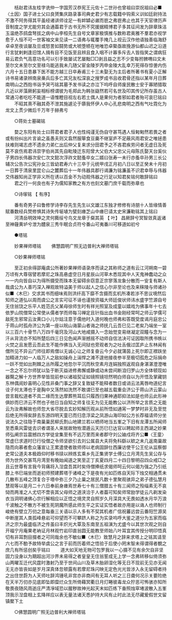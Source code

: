 <!-- { "loadSidebar": true } -->
　　栝赵君讳友桂字诜仲一字国芳汉恭宪王元佐十二世孙也曾祖曰崇炾祖曰必■〈土因〉国子进士父曰良赟集庆路录事司典史君少有志载籍中钩索义训如廷尉持法不激不阿务得其平虽经诸讲师诠足一有衅罅必谳而鬯之弗鬯弗止也其于天官律历声音制度之学尤能穷其会通葢君于古书无所不究援据精博君子多其征间发为辞章珠洁玉温绝苶鸱盘弩拔之病中山李桓先生自号文章家极慎推与数称君奥雅不羣君亦视学愈于人恒不可一世客袖文来见读一二语弗与辄覆手掩几上视云汉作他语独善临海舒卓卓至夜谈屡及旦或怒詈如鬪势或大唬堕帻在地唯恐卓槷亟故挽游仙都山迟之沿道行言犹剌剌逢旧馆人揖有目不见饭至且辨且食入咽不计寡多斥去人皆指笑之谓病狂易云君负气高意功名可以引手致屡试艺屡黜□□剥且益之志不少变每拊髀喟曰文未至尔文未至尔文至禄乌能逃我未几随父宦金陵岁丙申金陵大乱幸万死得存惊詟内伤六月十五日患暴下医不能方越三日卒寿甫三十三未娶无为主后者所著书有夏小正解诗书易诸录辨南泉槀兵后多亡其兄友松深哀之搜罗成书且收君骨还指以某年月日葬南明山之西抱书诣予哭丐铭其墓予发书读之亦泣下呜呼自师废民散士安于寡陋猎取凡近以斧藻厥躬妄相标榜谓彼为毛郑此为韩张嶷然若可名世及叩其传记所存虽古人常通习者吃吃不能道一语惟瞪目视左右若土偶人是果何为者邪如君者殆可哀巳铭曰
　　不昭其熹不融其奇不泄其施遽沦于隳我怀伊人中心孔悲南明之西有气吐霓化为龙文上贯少微后千万年于赫弗亏

　　○蒋处士墓碣铭

　　婺之东阳有处士曰蒋君者君子人也性纯谨无伪自守甚笃遇人恒匑匑然若畏之者或有纷纠出片言谕之虽愚夫则又翕然服箪食豆羹不继室庐不足蔽风雨君安之唯拯患扶难则竭志虑不遗余力弟仁出后仲父复来求分田君予之不吝君疾劳问者无虚日及死莫不哀伤焉君讳崇字伯尚其先自毗陵迁东阳曾大父伯大父忠父元母陈氏娶天台奚伙子男四长伟器次安仁次文懿次浮祚文懿蚤卒女二婿曰张寿一未行亦蚤卒孙男三长公辅次公告次公宪孙女三皆幼君寿六十三卒于元统甲戌正月初八日以至正癸未十月初一日葬于清泉里昆仑山之麓葬后十一年伟器具郡行谒濂为铭濂虽不识君幸辱与伟器交伟器知尚正学非义所在诱以百金不为动观伟器之行足以知君矣铭何敢辞铭曰
　　君之行一何良也有子为儒知家教之有方也刻文墓门庶千载而弥章也

　　○诗塜铭 【 有序】 

　　番有奇男子曰鲁修学诗李存先生先生以文雄江东独才修修有诗朋十人皆缘情善赋番数经兵燹修惧其诗失传埏埴为甓刻瘗芝山中瘗巳请太史宋濂勒铭其上铭曰
　　河清岳明效坤之灵何蕤绥兮鸟文龙章于粲其英 【 叶】 昌厥辞兮冥智敛真返诸至神薶黄垆兮泄为醴泉三秀牛眠合贞符兮番山可夷番川可移道如初兮

　　●塔铭  

　　妙果禅师塔铭 
　　佛慧圆明广照无边普利大禅师塔铭 

　　○妙果禅师塔铭

　　至正初余得邵庵虞公所著妙果禅师语录序而读之其称师之道有云江河朔南一碧万顷有大尊宿譬若摩尼之珠高悬虚空日月星辰山河草木悉现其中人天鬼神蠢动之众一一内向皆自以为得所摄受而珠本无留碍余窃意正宗寥落龙象分散而一安复有斯人哉虞公为人善巧深入禅观故特溢美于师以起人之信心尔非至论也及来秣陵与师诸孙似■〈木巳〉交求其书而细味焉则洪纤高下靡不含摄而玄机所凑若涉不思议境然后知师之道弘以周而虞公之言实可征不诬也谨按资福大师廷俊状师讳水盛字竺源自号无住翁饶之乐平人姓范氏父某母徐师生时有祥光照室及成童以嬉戏为佛事年十七去依罗山院僧常公常使从儒者学而师每习禅定且针指出血书金刚经常呵之师云学儒可敌死生邪常云汝黄口小儿尔姑注意于儒他时入道何晚也师弗和答既受度谒月庭忠公于蒋山时孤舟济公为第一座以皖山诲蒙山者诲之师抚几云吾巳见二老矣乃端坐一室以三百六十骨节八万四千毫窍及河山大地咸摄入一念始觉变易继凝定双瞳与念为一汗从背流亦不知所楚后四三日见色闻声渐撼摇不动师自信法决可证因取所携书帙以火焚之且发愿云吾此生不能作佛当入无间狱也旁观者为之吐舌俄过匡庐止东林闻有僧所见不异云门师往即焉僧以无诚心让之师复奋云今夕必就蒲茵上死尔即正襟趺坐加精进力如一人临万人之敌如操舟上湍悍之滩不遑他接夜参半至极切孤危之际捐命一跃不觉如出荆棘之丛所履之地忽尔平沉而秋空素月连娟独照返观自身湛湛澄澄唯一念之不忘尔师犹以坠于断灭益进修弗懈或静或动未尝间断洎归罗山方全体顿现如器臋之解十方世界举皆现前参以诸祖契证如镜照镜坦然明白师自以为开悟及掌藏钥东林偶阅妙喜明心见性非桑门事之辞又复致疑不能释者数日或诮云法离唇吻道纪言诠子何太滞也于是胸中又荡然如洗然不敢谓巳至也越五载重会济公于蒋山济云蒙山尝言裁松道者不具二缘而生达摩葬熊耳后只履西归果神通耶抑法如是也师云此形神俱妙而巳济云不然也子他日当自知之师复往无为见无能教公以济所举之言质之无能云为汝弗解故也师忽大省尽脱去玄妙知解历观从前所悟如通宵一梦梦时非无及至觉后绝无所得矣辞去东游四明天童已而归息浮梁之凤游山海印如公方长荐福请师分坐说法久之往隐于南巢巢民柳氏割山地建兰若以栖师地当五峯之下旧有龙潭五所闻师至悉乘风雷徙去识者谓圣人来居故物恠潜遁云天历巳巳达官以聘起师主西湖之妙果师弘阐宗旨震撼四方学徒坌集至有不远万里而来者郡守刘公廸戍将齐公■〈王童〉常虚巳求道时巳行役僧之令师坚欲引去刘公属县大夫将免科繇以欵之未几返南巢故隐而向慕者愈众藩宣让王累遣使者致师师以老病固辞仕西廉访使干公王伦从监察御史常公道夫本极趋仰时移书牍以辨炼玄乘乡先正集贤学士傅公立月湾先生吴公存与师为世外交甚笃月湾至有晚始闻道之笑至正丁亥夏四月二十四日黎明召四众戒□之且云世尊有言我今背痛将入湼盘吾其时矣侍僧捧纸求偈师呵云何以偈为强之乃引纸膝上书巳端坐而逝初师预建葬塔于诸峰之下是夜有光如匹练自天际下烛交相通贯未几散布五峰之顶复合于塔中弥三夕乃止巢之居民凡数十里聚观骇异之弟子德弘慧月慧观等以是月二十六日奉前身瘗焉世寿七十有三僧腊五十有三闻师之殁缁素无不哀恸而两淮之人尤切不啻丧其父母师之道浃洽于人者葢可知矣师常励学徒云凡剃发染衣当洞明诸佛心宗行解相应以正悟之境灵灵自照岁久月深具大无畏如透水月华万浪千波触之不散方不被生死阴魔所感此师生平之实证实悟者故亦用是以诲人也师制行峻绝有壁立万仞之意每垂三关语以示人多有不契其机者广信祝蕃远尝云番阳竺源吴中断崖其人类孤峰悬岩可仰望而不可攀跻人称之为实录呜呼大鉴之道分为五家而临济之宗为最盛临济之传虽曰丰炽光大覃及东南至五祖演为尤盛今以其世次观之则自开福宁月庵果老衲证月林观竹岩印直翁圆无能教至师始八叶耳宜其传授分明印悟真切有非耳剽目掇者之可同哉余也不敏似■〈木巳〉致慧月之辞来求塔上之铭其请至六七而不勌予故特举虞公之言于前而历着师之悟验于后使小罔末智未得谓得者覩之庶几有所惩创矣乎铭曰
　　道大如天地无物可包罗我以一心摄不见有余欠自非坚固力没身以为期超出河沙界未易得之者皇皇无住翁誓成无上学一念弗转移似倚须弥山两曜互迁代风霆时激射乃至于世间山川及草木胎卵湿化等无日不现前无见亦无闻无无亦皆丧如是岁月深真体忽顿露有若摩尼珠闪映无定色光光皆涉入永无留碍者持之出住世蔚为人天师吐辞鸿锺吼非宫亦非商间有无耳人听之三日聋何况示关要险绝在天半万仞亦见底即坠即糜烂众生所倚藉冥衢日月灯睠彼毒龙众狞恶可怖骇亦知所敬畏夜随风雨逝庄严清凈域恐以腥秽故神光起天末如匹练下垂照烛窣堵波散入五峯顶我示湼盘相上玄降祥应以表无量法诸天悉护持大风有止时此法无尽藏爰假世文留镇檿下土

　　○佛慧圆明广照无边普利大禅师塔铭

